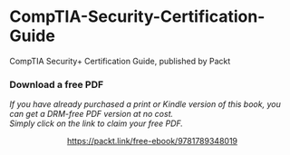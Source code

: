 


# CompTIA-Security-Certification-Guide
CompTIA Security+ Certification Guide, published by Packt
### Download a free PDF

 <i>If you have already purchased a print or Kindle version of this book, you can get a DRM-free PDF version at no cost.<br>Simply click on the link to claim your free PDF.</i>
<p align="center"> <a href="https://packt.link/free-ebook/9781789348019">https://packt.link/free-ebook/9781789348019 </a> </p>